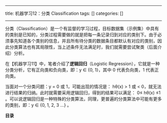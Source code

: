 
--- 
title:  机器学习12：分类 Classification 
tags: []
categories: [] 

---
分类（Classification）是一个有监督的学习过程，目标数据集（示例集）中具有的类别是已知的，分类过程需要做的就是把每一条记录归到对应的类别下。由于必须事先知道各个类别的信息，并且所有待分类的数据条目都默认有对应的类别，因此分类算法也有其局限性，当上述条件无法满足时，我们就需要尝试聚类（后面介绍）分析。

在【机器学习11】中，笔者介绍了**逻辑回归**（Logistic Regression），它就是一种分类分析，它有正向类和负向类，即：y ∈ {0, 1}，其中 0 代表负向类，1 代表正向类。

当面对一个分类问题：y = 0 或 1，可能出现的情况是： hθ(x) &gt; 1 或 &lt; 0，就无法进行结果的归纳。此时就需要采用逻辑回归，得到的结果可以满足： 0≤ hθ(x) ≤1 。可以说逻辑回归是一种特殊的分类算法，同理，更普遍的分类算法中可能有更多的类别，即：y ∈ {0, 1, 2, 3 ...} 。

**目录**




